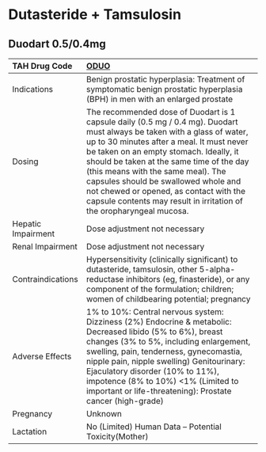 # Dutasteride + Tamsulosin

## Duodart 0.5/0.4mg

| TAH Drug Code      | [ODUO](https://www.tahsda.org.tw/drugs/hissearch.php?drug_code=ODUO)                                                                                                                                                                                                                                                                                                                                                                                      |
|:-------------------|:----------------------------------------------------------------------------------------------------------------------------------------------------------------------------------------------------------------------------------------------------------------------------------------------------------------------------------------------------------------------------------------------------------------------------------------------------------|
| Indications        | Benign prostatic hyperplasia: Treatment of symptomatic benign prostatic hyperplasia (BPH) in men with an enlarged prostate                                                                                                                                                                                                                                                                                                                                |
| Dosing             | The recommended dose of Duodart is 1 capsule daily (0.5 mg / 0.4 mg). Duodart must always be taken with a glass of water, up to 30 minutes after a meal. It must never be taken on an empty stomach. Ideally, it should be taken at the same time of the day (this means with the same meal). The capsules should be swallowed whole and not chewed or opened, as contact with the capsule contents may result in irritation of the oropharyngeal mucosa. |
| Hepatic Impairment | Dose adjustment not necessary                                                                                                                                                                                                                                                                                                                                                                                                                             |
| Renal Impairment   | Dose adjustment not necessary                                                                                                                                                                                                                                                                                                                                                                                                                             |
| Contraindications  | Hypersensitivity (clinically significant) to dutasteride, tamsulosin, other 5-alpha-reductase inhibitors (eg, finasteride), or any component of the formulation; children; women of childbearing potential; pregnancy                                                                                                                                                                                                                                     |
| Adverse Effects    | 1% to 10%: Central nervous system: Dizziness (2%) Endocrine & metabolic: Decreased libido (5% to 6%), breast changes (3% to 5%, including enlargement, swelling, pain, tenderness, gynecomastia, nipple pain, nipple swelling) Genitourinary: Ejaculatory disorder (10% to 11%), impotence (8% to 10%) <1% (Limited to important or life-threatening): Prostate cancer (high-grade)                                                                       |
| Pregnancy          | Unknown                                                                                                                                                                                                                                                                                                                                                                                                                                                   |
| Lactation          | No (Limited) Human Data – Potential Toxicity(Mother)                                                                                                                                                                                                                                                                                                                                                                                                      |


